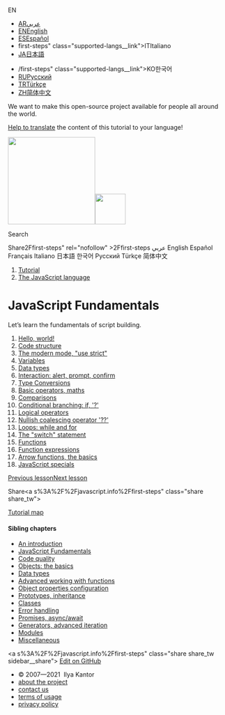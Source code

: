 EN

- <a href="https://ar.javascript.info/first-steps" class="supported-langs__link"><span class="supported-langs__brief">AR</span><span>عربي</span></a>
- <a href="first-steps.html" class="supported-langs__link"><span class="supported-langs__brief">EN</span><span>English</span></a>
- <a href="https://es.javascript.info/first-steps" class="supported-langs__link"><span class="supported-langs__brief">ES</span><span>Español</span></a>
- first-steps" class="supported-langs__link"><span class="supported-langs__brief">IT</span><span>Italiano</span></a>
- <a href="https://ja.javascript.info/first-steps" class="supported-langs__link"><span class="supported-langs__brief">JA</span><span>日本語</span></a>

<!-- -->

- /first-steps" class="supported-langs__link"><span class="supported-langs__brief">KO</span><span>한국어</span></a>
- <a href="first-steps%22" class="supported-langs__link"><span class="supported-langs__brief">RU</span><span>Русский</span></a>
- <a href="https://tr.javascript.info/first-steps" class="supported-langs__link"><span class="supported-langs__brief">TR</span><span>Türkçe</span></a>
- <a href="https://zh.javascript.info/first-steps" class="supported-langs__link"><span class="supported-langs__brief">ZH</span><span>简体中文</span></a>

We want to make this open-source project available for people all around the world.

[Help to translate](translate.html) the content of this tutorial to your language!

<a href="index.html" class="sitetoolbar__link sitetoolbar__link_logo"><img src="img/sitetoolbar__logo_en.svg" class="sitetoolbar__logo sitetoolbar__logo_normal" width="200" /><img src="img/sitetoolbar__logo_small_en.svg" class="sitetoolbar__logo sitetoolbar__logo_small" width="70" /></a>

Search

<span class="share-icons__title">Share</span>2Ffirst-steps" rel="nofollow" &gt;2Ffirst-steps عربي English Español Français Italiano 日本語 한국어 Русский Türkçe 简体中文

1.  <a href="index.html" class="breadcrumbs__link"><span class="breadcrumbs__hidden-text">Tutorial</span></a>
2.  <span id="breadcrumb-1"><a href="js.html" class="breadcrumbs__link"><span>The JavaScript language</span></a></span>

# JavaScript Fundamentals

Let’s learn the fundamentals of script building.

1.  <a href="hello-world.html" class="lessons-list__link">Hello, world!</a>
2.  <a href="structure.html" class="lessons-list__link">Code structure</a>
3.  <a href="strict-mode.html" class="lessons-list__link">The modern mode, "use strict"</a>
4.  <a href="variables.html" class="lessons-list__link">Variables</a>
5.  <a href="types.html" class="lessons-list__link">Data types</a>
6.  <a href="alert-prompt-confirm.html" class="lessons-list__link">Interaction: alert, prompt, confirm</a>
7.  <a href="type-conversions.html" class="lessons-list__link">Type Conversions</a>
8.  <a href="operators.html" class="lessons-list__link">Basic operators, maths</a>
9.  <a href="comparison.html" class="lessons-list__link">Comparisons</a>
10. <a href="ifelse.html" class="lessons-list__link">Conditional branching: if, '?'</a>
11. <a href="logical-operators.html" class="lessons-list__link">Logical operators</a>
12. <a href="nullish-coalescing-operator.html" class="lessons-list__link">Nullish coalescing operator '??'</a>
13. <a href="while-for.html" class="lessons-list__link">Loops: while and for</a>
14. <a href="switch.html" class="lessons-list__link">The "switch" statement</a>
15. <a href="function-basics.html" class="lessons-list__link">Functions</a>
16. <a href="function-expressions.html" class="lessons-list__link">Function expressions</a>
17. <a href="arrow-functions-basics.html" class="lessons-list__link">Arrow functions, the basics</a>
18. <a href="javascript-specials.html" class="lessons-list__link">JavaScript specials</a>

<a href="devtools.html" class="page__nav page__nav_prev"><span class="page__nav-text"><span class="page__nav-text-shortcut"></span></span><span class="page__nav-text-alternate">Previous lesson</span></a><a href="hello-world.html" class="page__nav page__nav_next"><span class="page__nav-text"><span class="page__nav-text-shortcut"></span></span><span class="page__nav-text-alternate">Next lesson</span></a>

<span class="share-icons__title">Share</span><a s%3A%2F%2Fjavascript.info%2Ffirst-steps" class="share share_tw"></a><a href="https://www.facebook.com/sharer/sharer.php?s=100&amp;p%5Burl%5D=https%3A%2F%2Fjavascript.info%2Ffirst-steps" class="share share_fb"></a>

<a href="tutorial/map.html" class="map"><span class="map__text">Tutorial map</span></a>

<a href="tutorial/map.html" class="map"></a>

#### Sibling chapters

- <a href="getting-started.html" class="sidebar__link">An introduction</a>
- <a href="first-steps.html" class="sidebar__link">JavaScript Fundamentals</a>
- <a href="code-quality.html" class="sidebar__link">Code quality</a>
- <a href="object-basics.html" class="sidebar__link">Objects: the basics</a>
- <a href="data-types.html" class="sidebar__link">Data types</a>
- <a href="advanced-functions.html" class="sidebar__link">Advanced working with functions</a>
- <a href="object-properties.html" class="sidebar__link">Object properties configuration</a>
- <a href="prototypes.html" class="sidebar__link">Prototypes, inheritance</a>
- <a href="classes.html" class="sidebar__link">Classes</a>
- <a href="error-handling.html" class="sidebar__link">Error handling</a>
- <a href="async.html" class="sidebar__link">Promises, async/await</a>
- <a href="generators-iterators.html" class="sidebar__link">Generators, advanced iteration</a>
- <a href="modules.html" class="sidebar__link">Modules</a>
- <a href="js-misc.html" class="sidebar__link">Miscellaneous</a>

<a s%3A%2F%2Fjavascript.info%2Ffirst-steps" class="share share_tw sidebar__share"></a><a href="https://www.facebook.com/sharer/sharer.php?s=100&amp;p%5Burl%5D=https%3A%2F%2Fjavascript.info%2Ffirst-steps" class="share share_fb sidebar__share"></a> <a href="https://github.com/javascript-tutorial/en.javascript.info/blob/master/1-js/02-first-steps" class="sidebar__link">Edit on GitHub</a>

- © 2007—2021  Ilya Kantor
- <a href="about.html" class="page-footer__link">about the project</a>
- <a href="about.html#contact-us" class="page-footer__link">contact us</a>
- <a href="terms.html" class="page-footer__link">terms of usage</a>
- <a href="privacy.html" class="page-footer__link">privacy policy</a>

